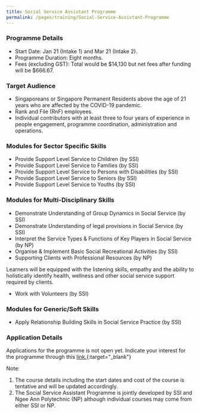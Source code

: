 ```yaml
---
title: Social Service Assistant Programme
permalink: /pages/training/Social-Service-Assistant-Programme
---
```

### Programme Details
-   Start Date: Jan 21 (Intake 1) and Mar 21 (Intake 2).
-   Programme Duration: Eight months.
-   Fees (excluding GST): Total would be $14,130 but net fees after funding will be $666.67.  
 

### Target Audience

-   Singaporeans or Singapore Permanent Residents above the age of 21 years who are affected by the COVID-19 pandemic.
-   Rank and File (RnF) employees.
-   Individual contributors with at least three to four years of experience in people engagement, programme coordination, administration and operations.

### Modules for Sector Specific Skills 

-   Provide Support Level Service to Children (by SSI)
-   Provide Support Level Service to Families (by SSI)
-   Provide Support Level Service to Persons with Disabilities (by SSI)
-   Provide Support Level Service to Seniors (by SSI)
-   Provide Support Level Service to Youths (by SSI)

### Modules for Multi-Disciplinary Skills 

-   Demonstrate Understanding of Group Dynamics in Social Service (by SSI) 
-   Demonstrate Understanding of legal provisions in Social Service (by SSI)
-   Interpret the Service Types & Functions of Key Players in Social Service (by NP) 
-   Organise & Implement Basic Social Recreational Activities (by SSI)
-   Supporting Clients with Professional Resources (by NP)

Learners will be equipped with the listening skills, empathy and the ability to holistically identify health, wellness and other social service support required by clients.

-   Work with Volunteers (by SSI)

### Modules for Generic/Soft Skills
-   Apply Relationship Building Skills in Social Service Practice (by SSI)

### Application Details 

Applications for the programme is not open yet. Indicate your interest for the programme through this [link.](https://form.gov.sg/#!/5f8420be1ae42f00115acdf3){:target="_blank"}

Note:

1. The course details including the start dates and cost of the course is tentative and will be updated accordingly.
2. The Social Service Assistant Programme is jointly developed by SSI and Ngee Ann Polytechnic (NP) although individual courses may come from either SSI or NP.  
